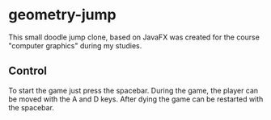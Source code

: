# geometry-jump

This small doodle jump clone, based on JavaFX was created for the course "computer graphics" during my studies.

## Control
To start the game just press the spacebar. During the game, the player can be moved with the A and D keys. After dying the game can be restarted with the spacebar.
